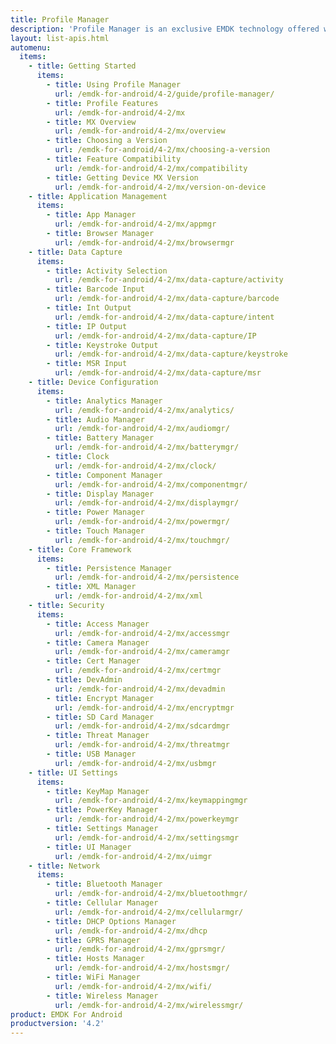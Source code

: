 ```yaml
---
title: Profile Manager
description: 'Profile Manager is an exclusive EMDK technology offered within your IDE, providing a GUI based development tool. This allows you to write fewer lines of code resulting in reduced development time, effort and errors.'
layout: list-apis.html
automenu:
  items:
    - title: Getting Started
      items:
        - title: Using Profile Manager
          url: /emdk-for-android/4-2/guide/profile-manager/
        - title: Profile Features
          url: /emdk-for-android/4-2/mx
        - title: MX Overview
          url: /emdk-for-android/4-2/mx/overview
        - title: Choosing a Version
          url: /emdk-for-android/4-2/mx/choosing-a-version
        - title: Feature Compatibility
          url: /emdk-for-android/4-2/mx/compatibility
        - title: Getting Device MX Version
          url: /emdk-for-android/4-2/mx/version-on-device
    - title: Application Management
      items:
        - title: App Manager
          url: /emdk-for-android/4-2/mx/appmgr
        - title: Browser Manager
          url: /emdk-for-android/4-2/mx/browsermgr
    - title: Data Capture
      items:
        - title: Activity Selection
          url: /emdk-for-android/4-2/mx/data-capture/activity
        - title: Barcode Input
          url: /emdk-for-android/4-2/mx/data-capture/barcode
        - title: Int Output
          url: /emdk-for-android/4-2/mx/data-capture/intent
        - title: IP Output
          url: /emdk-for-android/4-2/mx/data-capture/IP
        - title: Keystroke Output
          url: /emdk-for-android/4-2/mx/data-capture/keystroke
        - title: MSR Input
          url: /emdk-for-android/4-2/mx/data-capture/msr
    - title: Device Configuration
      items:
        - title: Analytics Manager
          url: /emdk-for-android/4-2/mx/analytics/
        - title: Audio Manager
          url: /emdk-for-android/4-2/mx/audiomgr/
        - title: Battery Manager
          url: /emdk-for-android/4-2/mx/batterymgr/
        - title: Clock
          url: /emdk-for-android/4-2/mx/clock/
        - title: Component Manager
          url: /emdk-for-android/4-2/mx/componentmgr/
        - title: Display Manager
          url: /emdk-for-android/4-2/mx/displaymgr/
        - title: Power Manager
          url: /emdk-for-android/4-2/mx/powermgr/
        - title: Touch Manager
          url: /emdk-for-android/4-2/mx/touchmgr/
    - title: Core Framework
      items:
        - title: Persistence Manager
          url: /emdk-for-android/4-2/mx/persistence
        - title: XML Manager
          url: /emdk-for-android/4-2/mx/xml
    - title: Security
      items:
        - title: Access Manager
          url: /emdk-for-android/4-2/mx/accessmgr
        - title: Camera Manager
          url: /emdk-for-android/4-2/mx/cameramgr
        - title: Cert Manager
          url: /emdk-for-android/4-2/mx/certmgr
        - title: DevAdmin
          url: /emdk-for-android/4-2/mx/devadmin
        - title: Encrypt Manager
          url: /emdk-for-android/4-2/mx/encryptmgr
        - title: SD Card Manager
          url: /emdk-for-android/4-2/mx/sdcardmgr
        - title: Threat Manager
          url: /emdk-for-android/4-2/mx/threatmgr
        - title: USB Manager
          url: /emdk-for-android/4-2/mx/usbmgr
    - title: UI Settings
      items:
        - title: KeyMap Manager
          url: /emdk-for-android/4-2/mx/keymappingmgr
        - title: PowerKey Manager
          url: /emdk-for-android/4-2/mx/powerkeymgr
        - title: Settings Manager
          url: /emdk-for-android/4-2/mx/settingsmgr
        - title: UI Manager
          url: /emdk-for-android/4-2/mx/uimgr
    - title: Network
      items:
        - title: Bluetooth Manager
          url: /emdk-for-android/4-2/mx/bluetoothmgr/
        - title: Cellular Manager
          url: /emdk-for-android/4-2/mx/cellularmgr/
        - title: DHCP Options Manager
          url: /emdk-for-android/4-2/mx/dhcp
        - title: GPRS Manager
          url: /emdk-for-android/4-2/mx/gprsmgr/
        - title: Hosts Manager
          url: /emdk-for-android/4-2/mx/hostsmgr/
        - title: WiFi Manager
          url: /emdk-for-android/4-2/mx/wifi/
        - title: Wireless Manager
          url: /emdk-for-android/4-2/mx/wirelessmgr/
product: EMDK For Android
productversion: '4.2'
---
```













